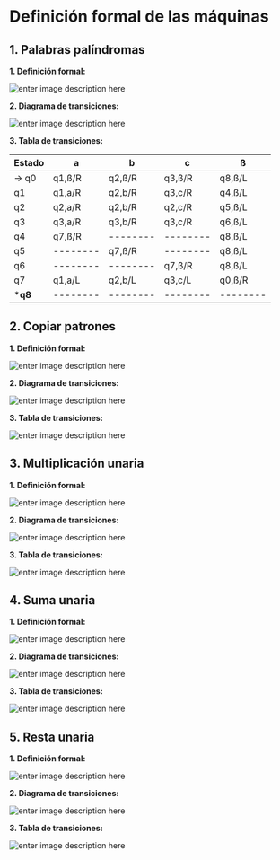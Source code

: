 ﻿# Definición formal de las máquinas

## 1. Palabras palíndromas
**1.  Definición formal:**

![enter image description here](https://lh3.googleusercontent.com/qysRnm3xFk-OOxvi7iwamEg702ETUAW_0ezPbYvMQoWckdeNlzsa9GTLwcWayx6VB1lTEtk9P-S9)

**2. Diagrama de transiciones:**

![enter image description here](https://lh3.googleusercontent.com/HGtfPqiv6x9WSv-h4VTyymVpHjl1sbiv_HnPbHYM0gLdVo08OULsbiNIqhygWGTdUhVZo99kwu7d)

**3. Tabla de transiciones:** 

Estado | a | b | c |ß
-- | -- |-- | --|--
$\to$ q0  | q1,ß/R | q2,ß/R | q3,ß/R|q8,ß/L
q1  | q1,a/R | q2,b/R | q3,c/R|q4,ß/L
q2  | q2,a/R | q2,b/R | q2,c/R|q5,ß/L
q3  | q3,a/R | q3,b/R | q3,c/R|q6,ß/L
q4  | q7,ß/R | -------- | --------|q8,ß/L
q5  | -------- | q7,ß/R |--------|q8,ß/L
q6  | -------- | -------- | q7,ß/R|q8,ß/L
q7  | q1,a/L | q2,b/L | q3,c/L|q0,ß/R
***q8**  | -------- | -------- | --------|--------

## 2. Copiar patrones
**1.  Definición formal:**

![enter image description here](https://lh3.googleusercontent.com/4HAQIDvlepZpmEWZMs_w2RUlptW0n_csfQjnCpiCab6ewTRPtrUI9NCCYX1UwevMe9blMyHyIPsJ)

**2. Diagrama de transiciones:**

![enter image description here](https://lh3.googleusercontent.com/nwakgwcMHicC6cXcmQNFmvmrlQCFbVrjo_XjH_epdYwokbEW-5qKA7Zy7kc2EGC_QZympahwnn4s)

**3. Tabla de transiciones:** 

![enter image description here](https://lh3.googleusercontent.com/u-QPtSF8xbudFXzD0K-4wrPp9VvSPjLbmzpHbC1mAIHYf3TmLAocgQ3zovm69KHSi-_snXrAeZXY)

## 3. Multiplicación unaria
**1.  Definición formal:**

![enter image description here](https://lh3.googleusercontent.com/GvPB10QClHvKtUSda9OfjIbDh6-HvinuqFIi_fRl5Vvj5wGQVQONG7Z4R9VQYjk9E5oCcAXYx7jd)

**2. Diagrama de transiciones:**


![enter image description here](https://lh3.googleusercontent.com/uFMGlh1ShGOCDh6BFj4YRxxmkC21UeaxaaFEVAG1YHOLcrmx1quKvxvGLqsTZYaL42BZ7TD3qidL)

**3. Tabla de transiciones:** 

![enter image description here](https://lh3.googleusercontent.com/Mros9IT0KW_BoaTmjXeWbQ2p6pdjd_0MbvhdxApPz-iYhhMGoga4SYaUE6GK0Crk2BfRkcOmKXcX)

## 4. Suma unaria
**1.  Definición formal:**

![enter image description here](https://lh3.googleusercontent.com/-bL0MMuwe85m7g82Kb0YD_UD_inghHUPbLrVVPlno-W8Mg_zKmVBJYE80zlbVVlMj3hE204Op1Xu)

**2. Diagrama de transiciones:**

![enter image description here](https://lh3.googleusercontent.com/R1bQOW6e0iIjLID4GkPP_QEAXPkSk-aRY2xhc-f9WM5Wc02OmFaiuYOP2MoVKipcA9pzw0g495Bv)

**3. Tabla de transiciones:** 

![enter image description here](https://lh3.googleusercontent.com/0i86JWsdpQLCDdf0dMxARwAwe55kE3yU6SNc6rldvGaGDS-pBHWQ62J6pvqcOrGyOT2CNCCvM6Ki)

## 5. Resta unaria
**1.  Definición formal:**

![enter image description here](https://lh3.googleusercontent.com/FC0w2ndYQBFczmUJoEuh9Ce7619LBipIdhW0L2m4wTHdOWTljK5wcUqBprAKGxYTuNTtloBODyGV)

**2. Diagrama de transiciones:**

![enter image description here](https://lh3.googleusercontent.com/HJrVUSWlImkjtsUAXXl4hpwnt2LHjAYQtemPOQh20vrouHIaKoWUybdrHWyEpERvLEQeDSW5X1y6)

**3. Tabla de transiciones:**

![enter image description here](https://lh3.googleusercontent.com/9DnKA6fo64JiLdkdoHoB3NIhcEpyuShZBMD49JzpQ_fwTfDlLNroBXRgP3cYuR8yiKmdA9PfJbit)
